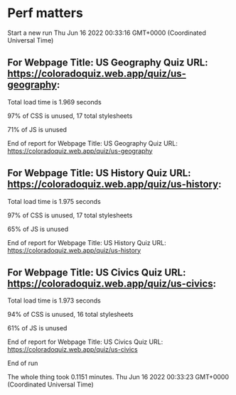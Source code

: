 # Perf matters


Start a new run
Thu Jun 16 2022 00:33:16 GMT+0000 (Coordinated Universal Time)








## For Webpage Title: US Geography Quiz URL: https://coloradoquiz.web.app/quiz/us-geography: 


Total load time is 1.969 seconds


97% of CSS is unused, 17 total stylesheets


71% of JS is unused


End of report for Webpage Title: US Geography Quiz URL: https://coloradoquiz.web.app/quiz/us-geography




## For Webpage Title: US History Quiz URL: https://coloradoquiz.web.app/quiz/us-history: 


Total load time is 1.975 seconds


97% of CSS is unused, 17 total stylesheets


65% of JS is unused


End of report for Webpage Title: US History Quiz URL: https://coloradoquiz.web.app/quiz/us-history




## For Webpage Title: US Civics Quiz URL: https://coloradoquiz.web.app/quiz/us-civics: 


Total load time is 1.973 seconds


94% of CSS is unused, 16 total stylesheets


61% of JS is unused


End of report for Webpage Title: US Civics Quiz URL: https://coloradoquiz.web.app/quiz/us-civics


End of run


The whole thing took 0.1151 minutes.
Thu Jun 16 2022 00:33:23 GMT+0000 (Coordinated Universal Time)




